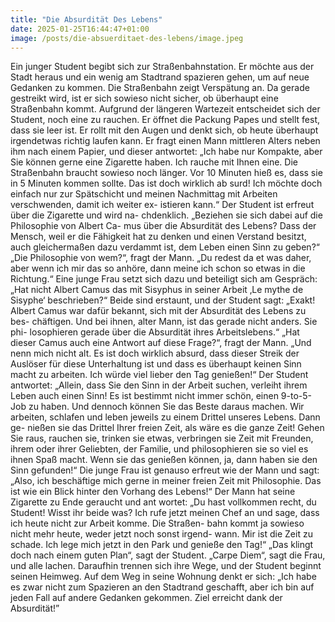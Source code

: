 ```yaml
---
title: "Die Absurdität Des Lebens"
date: 2025-01-25T16:44:47+01:00
image: /posts/die-absuerditaet-des-lebens/image.jpeg
---
```


Ein junger Student begibt sich zur Straßenbahnstation. Er möchte aus
der Stadt heraus und ein wenig am Stadtrand spazieren gehen, um auf
neue Gedanken zu kommen. Die Straßenbahn zeigt Verspätung an. Da
gerade gestreikt wird, ist er sich sowieso nicht sicher, ob überhaupt eine
Straßenbahn kommt. Aufgrund der längeren Wartezeit entscheidet sich
der Student, noch eine zu rauchen. Er öffnet die Packung Papes und
stellt fest, dass sie leer ist. Er rollt mit den Augen und denkt sich, ob
heute überhaupt irgendetwas richtig laufen kann. Er fragt einen Mann
mittleren Alters neben ihm nach einem Papier, und dieser antwortet: „Ich
habe nur Kompakte, aber Sie können gerne eine Zigarette haben. Ich
rauche mit Ihnen eine. Die Straßenbahn braucht sowieso noch länger.
Vor 10 Minuten hieß es, dass sie in 5 Minuten kommen sollte. Das ist
doch wirklich ab surd! Ich möchte doch einfach nur zur Spätschicht und
meinen Nachmittag mit Arbeiten verschwenden, damit ich weiter ex-
istieren kann.“ Der Student ist erfreut über die Zigarette und wird na-
chdenklich. „Beziehen sie sich dabei auf die Philosophie von Albert Ca-
mus über die Absurdität des Lebens? Dass der Mensch, weil er die
Fähigkeit hat zu denken und einen Verstand besitzt, auch gleichermaßen
dazu verdammt ist, dem Leben einen Sinn zu geben?“ „Die Philosophie
von wem?“, fragt der Mann. „Du redest da et was daher, aber wenn ich
mir das so anhöre, dann meine ich schon so etwas in die Richtung.“ Eine
junge Frau setzt sich dazu und beteiligt sich am Gespräch: „Hat nicht
Albert Camus das mit Sisyphus in seiner Arbeit ‚Le mythe de Sisyphe‘
beschrieben?“ Beide sind erstaunt, und der Student sagt: „Exakt! Albert
Camus war dafür bekannt, sich mit der Absurdität des Lebens zu bes-
chäftigen. Und bei ihnen, alter Mann, ist das gerade nicht anders. Sie phi-
losophieren gerade über die Absurdität ihres Arbeitslebens.“ „Hat dieser
Camus auch eine Antwort auf diese Frage?“, fragt der Mann. „Und nenn
mich nicht alt. Es ist doch wirklich absurd, dass dieser Streik der Auslöser
für diese Unterhaltung ist und dass es überhaupt keinen Sinn macht zu
arbeiten. Ich würde viel lieber den Tag genießen!“ Der Student antwortet:
„Allein, dass Sie den Sinn in der Arbeit suchen, verleiht ihrem Leben
auch einen Sinn! Es ist bestimmt nicht immer schön, einen 9-to-5-Job zu
haben. Und dennoch können Sie das Beste daraus machen. Wir arbeiten,
schlafen und leben jeweils zu einem Drittel unseres Lebens. Dann ge-
nießen sie das Drittel Ihrer freien Zeit, als wäre es die ganze Zeit! Gehen
Sie raus, rauchen sie, trinken sie etwas, verbringen sie Zeit mit Freunden,
ihrem oder ihrer Geliebten, der Familie, und philosophieren sie so viel
es ihnen Spaß macht. Wenn sie das genießen können, ja, dann haben sie
den Sinn gefunden!“ Die junge Frau ist genauso erfreut wie der Mann
und sagt: „Also, ich beschäftige mich gerne in meiner freien Zeit mit
Philosophie. Das ist wie ein Blick hinter den Vorhang des Lebens!“ Der
Mann hat seine Zigarette zu Ende geraucht und ant wortet: „Du hast
vollkommen recht, du Student! Wisst ihr beide was? Ich rufe jetzt meinen
Chef an und sage, dass ich heute nicht zur Arbeit komme. Die Straßen-
bahn kommt ja sowieso nicht mehr heute, weder jetzt noch sonst irgend-
wann. Mir ist die Zeit zu schade. Ich lege mich jetzt in den Park und
genieße den Tag!“ „Das klingt doch nach einem guten Plan“, sagt der
Student. „Carpe Diem“, sagt die Frau, und alle lachen. Daraufhin trennen
sich ihre Wege, und der Student beginnt seinen Heimweg. Auf dem Weg
in seine Wohnung denkt er sich: „Ich habe es zwar nicht zum Spazieren
an den Stadtrand geschafft, aber ich bin auf jeden Fall auf andere
Gedanken gekommen. Ziel erreicht dank der Absurdität!”
